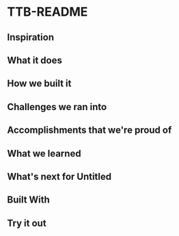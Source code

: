 # TTB-README

## Inspiration 

## What it does 

## How we built it 

## Challenges we ran into 

## Accomplishments that we're proud of 

## What we learned 

## What's next for Untitled 

## Built With 

## Try it out

